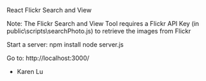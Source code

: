 React Flickr Search and View

Note:
The Flickr Search and View Tool requires a Flickr API Key (in public\scripts\searchPhoto.js) to retrieve the images from Flickr

Start a server:
npm install
node server.js

Go to: http://localhost:3000/

- Karen Lu